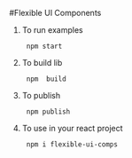 #Flexible UI Components

1. To run examples 

        npm start

2. To build lib

        npm  build

3. To publish

        npm publish

4. To use in  your react project

        npm i flexible-ui-comps

